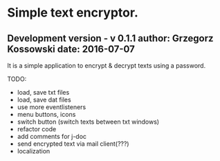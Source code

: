 # Simple text encryptor.
Development version - v 0.1.1
author: Grzegorz Kossowski
date: 2016-07-07
----
It is a simple application to encrypt & decrypt texts using a password.

TODO:
- load, save txt files
- load, save dat files
- use more eventlisteners
- menu buttons, icons
- switch button (switch texts between txt windows)
- refactor code
- add comments for j-doc
- send encrypted text via mail client(???)
- localization